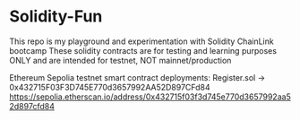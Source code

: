 # Solidity-Fun
This repo is my playground and experimentation with Solidity ChainLink bootcamp
These solidity contracts are for testing and learning purposes ONLY and are intended for testnet, NOT mainnet/production

Ethereum Sepolia testnet smart contract deployments:
Register.sol -> 0x432715F03F3D745E770d3657992AA52D897CFd84  https://sepolia.etherscan.io/address/0x432715f03f3d745e770d3657992aa52d897cfd84